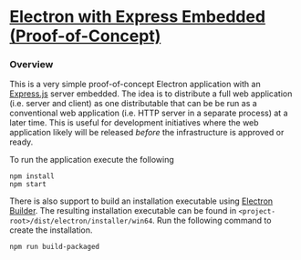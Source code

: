 # [Electron with Express Embedded (Proof-of-Concept)](https://github.com/strisys/electron-express)

### Overview

This is a very simple proof-of-concept Electron application with an [Express.js](http://expressjs.com/) server embedded.  The idea is to distribute a full web application (i.e. server and client) as one distributable that can be be run as a conventional web application (i.e. HTTP server in a separate process) at a later time.  This is useful for development initiatives where the web application likely will be released *before* the infrastructure is approved or ready.

To run the application execute the following

	npm install
	npm start

There is also support to build an installation executable using [Electron Builder](https://www.electron.build/).  The resulting installation executable can be found in `<project-root>/dist/electron/installer/win64`.  Run the following command to create the installation.

	npm run build-packaged

